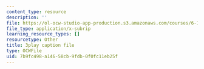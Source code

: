 ```yaml
---
content_type: resource
description: ''
file: https://ol-ocw-studio-app-production.s3.amazonaws.com/courses/6-189-multicore-programming-primer-january-iap-2007/7b9fc498a14658cb9fdb0f0fc11eb25f_SR6dDuTbEwo.vtt
file_type: application/x-subrip
learning_resource_types: []
resourcetype: Other
title: 3play caption file
type: OCWFile
uid: 7b9fc498-a146-58cb-9fdb-0f0fc11eb25f
---
```

